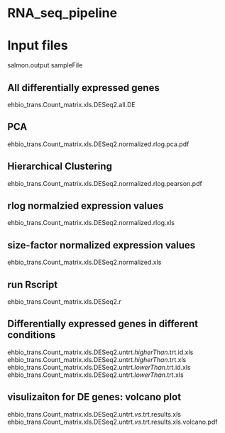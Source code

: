 # RNA_seq_pipeline
# 
# Input files
salmon.output
sampleFile

## All differentially expressed genes
ehbio_trans.Count_matrix.xls.DESeq2.all.DE

## PCA
ehbio_trans.Count_matrix.xls.DESeq2.normalized.rlog.pca.pdf

## Hierarchical Clustering
ehbio_trans.Count_matrix.xls.DESeq2.normalized.rlog.pearson.pdf

## rlog normalzied expression values
ehbio_trans.Count_matrix.xls.DESeq2.normalized.rlog.xls

## size-factor normalized expression values
ehbio_trans.Count_matrix.xls.DESeq2.normalized.xls

## run Rscript
ehbio_trans.Count_matrix.xls.DESeq2.r

## Differentially expressed genes in different conditions
ehbio_trans.Count_matrix.xls.DESeq2.untrt._higherThan_.trt.id.xls
ehbio_trans.Count_matrix.xls.DESeq2.untrt._higherThan_.trt.xls
ehbio_trans.Count_matrix.xls.DESeq2.untrt._lowerThan_.trt.id.xls
ehbio_trans.Count_matrix.xls.DESeq2.untrt._lowerThan_.trt.xls

## visulizaiton for DE genes: volcano plot
ehbio_trans.Count_matrix.xls.DESeq2.untrt._vs_.trt.results.xls
ehbio_trans.Count_matrix.xls.DESeq2.untrt._vs_.trt.results.xls.volcano.pdf

